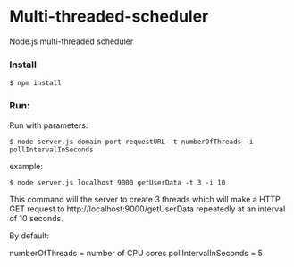 # Multi-threaded-scheduler
Node.js multi-threaded scheduler

### Install
`$ npm install`

### Run:

Run with parameters:

`$ node server.js domain port requestURL -t numberOfThreads -i pollIntervalInSeconds`

example:

`$ node server.js localhost 9000 getUserData -t 3 -i 10`


This command will the server to create 3 threads which will make a HTTP GET request to http://localhost:9000/getUserData repeatedly at an interval of 10 seconds.

By default:

numberOfThreads = number of CPU cores
pollIntervalInSeconds = 5